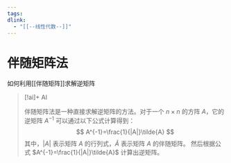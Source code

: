 ```yaml
---
tags: 
dlink:
  - "[[--线性代数--]]"
---
```

# 伴随矩阵法
如何利用[[伴随矩阵]]求解逆矩阵
> [!ai]+ AI
>
> 伴随矩阵法是一种直接求解逆矩阵的方法。对于一个 $n \times n$ 的方阵 $A$，它的逆矩阵 $A^{-1}$ 可以通过以下公式计算得到：
> $$
> A^{-1}=\frac{1}{|A|}\tilde{A}
> $$
> 其中，$|A|$ 表示矩阵 $A$ 的行列式，$\tilde{A}$ 表示矩阵 $A$ 的伴随矩阵。
> 然后根据公式 $A^{-1}=\frac{1}{|A|}\tilde{A}$ 计算出逆矩阵。

